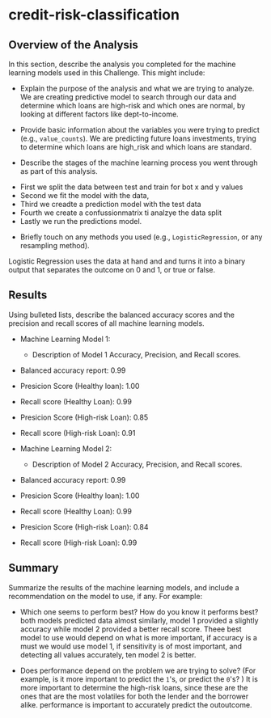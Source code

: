 # credit-risk-classification

## Overview of the Analysis

In this section, describe the analysis you completed for the machine learning models used in this Challenge. This might include:

* Explain the purpose of the analysis and what we are trying to analyze.
We are creating predictive model to search through our data and determine which loans are high-risk and which ones are normal, by looking at different factors like dept-to-income. 

* Provide basic information about the variables you were trying to predict (e.g., `value_counts`).
We are predicting future loans investments, trying to determine which loans are high_risk and which loans are standard. 

* Describe the stages of the machine learning process you went through as part of this analysis.
- First we split the data between test and train for bot x and y values
- Second we fit the model with the data, 
- Third we creadte a prediction model with the test data 
- Fourth we create a confussionmatrix ti analzye the data split
- Lastly we run the predictions model. 

* Briefly touch on any methods you used (e.g., `LogisticRegression`, or any resampling method).

Logistic Regression uses the data at hand and and turns it into a binary output that separates the outcome on 0 and 1, or true or false. 

## Results

Using bulleted lists, describe the balanced accuracy scores and the precision and recall scores of all machine learning models.

* Machine Learning Model 1:
  * Description of Model 1 Accuracy, Precision, and Recall scores.

* Balanced accuracy report: 0.99
* Presicion Score (Healthy loan): 1.00
* Recall score (Healthy Loan): 0.99
* Presicion Score (High-risk Loan): 0.85
* Recall score (High-risk Loan): 0.91

* Machine Learning Model 2:
  * Description of Model 2 Accuracy, Precision, and Recall scores.

* Balanced accuracy report: 0.99
* Presicion Score (Healthy loan): 1.00
* Recall score (Healthy Loan): 0.99
* Presicion Score (High-risk Loan): 0.84
* Recall score (High-risk Loan): 0.99


## Summary

Summarize the results of the machine learning models, and include a recommendation on the model to use, if any. For example:
* Which one seems to perform best? How do you know it performs best?
both models predicted data almost similarly, model 1 provided a slightly accuracy while model 2 provided a better recall score. Theee best model to use would depend on what is more important, 
if accuracy is a must we would use model 1, if sensitivity is of most important, and detecting all values accurately, ten model 2 is better. 


* Does performance depend on the problem we are trying to solve? (For example, is it more important to predict the `1`'s, or predict the `0`'s? )
It is more important to determine the high-risk loans, since these are the ones that are the most volatiles for both the lender and the borrower alike. performance is important to accurately predict the outoutcome. 
